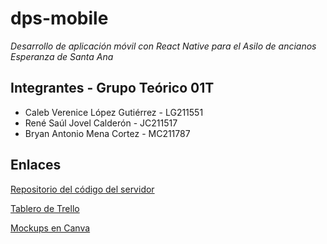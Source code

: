 # dps-mobile
*Desarrollo de aplicación móvil con React Native para el Asilo de ancianos Esperanza de Santa Ana*

## Integrantes - Grupo Teórico 01T
- Caleb Verenice López Gutiérrez - LG211551
- René Saúl Jovel Calderón - JC211517
- Bryan Antonio Mena Cortez - MC211787


## Enlaces
[Repositorio del código del servidor](https://github.com/saulcalderon/dps-backend)

[Tablero de Trello](https://trello.com/b/LXK9Zcj4/fase-1-proyecto-dps)

[Mockups en Canva](https://www.canva.com/design/DAFvldKzB64/30sIH_O6MwzYirowqdJpvw/edit?utm_content=DAFvldKzB64&utm_campaign=designshare&utm_medium=link2&utm_source=sharebutton)

